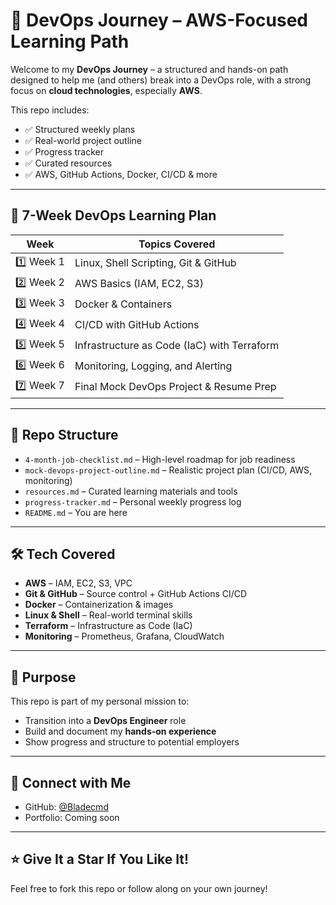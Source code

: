 # 🚀 DevOps Journey – AWS-Focused Learning Path

Welcome to my **DevOps Journey** – a structured and hands-on path designed to help me (and others) break into a DevOps role, with a strong focus on **cloud technologies**, especially **AWS**.

This repo includes:
- ✅ Structured weekly plans
- ✅ Real-world project outline
- ✅ Progress tracker
- ✅ Curated resources
- ✅ AWS, GitHub Actions, Docker, CI/CD & more

---

## 📆 7-Week DevOps Learning Plan

| Week | Topics Covered |
|------|----------------|
| 1️⃣ Week 1 | Linux, Shell Scripting, Git & GitHub |
| 2️⃣ Week 2 | AWS Basics (IAM, EC2, S3) |
| 3️⃣ Week 3 | Docker & Containers |
| 4️⃣ Week 4 | CI/CD with GitHub Actions |
| 5️⃣ Week 5 | Infrastructure as Code (IaC) with Terraform |
| 6️⃣ Week 6 | Monitoring, Logging, and Alerting |
| 7️⃣ Week 7 | Final Mock DevOps Project & Resume Prep |

---

## 📁 Repo Structure

- `4-month-job-checklist.md` – High-level roadmap for job readiness
- `mock-devops-project-outline.md` – Realistic project plan (CI/CD, AWS, monitoring)
- `resources.md` – Curated learning materials and tools
- `progress-tracker.md` – Personal weekly progress log
- `README.md` – You are here

---

## 🛠️ Tech Covered

- **AWS** – IAM, EC2, S3, VPC
- **Git & GitHub** – Source control + GitHub Actions CI/CD
- **Docker** – Containerization & images
- **Linux & Shell** – Real-world terminal skills
- **Terraform** – Infrastructure as Code (IaC)
- **Monitoring** – Prometheus, Grafana, CloudWatch

---

## 🧠 Purpose

This repo is part of my personal mission to:
- Transition into a **DevOps Engineer** role
- Build and document my **hands-on experience**
- Show progress and structure to potential employers

---

## 🔗 Connect with Me

- GitHub: [@Bladecmd](https://github.com/bladecmd)
- Portfolio: Coming soon


---

## ⭐️ Give It a Star If You Like It!

Feel free to fork this repo or follow along on your own journey!

